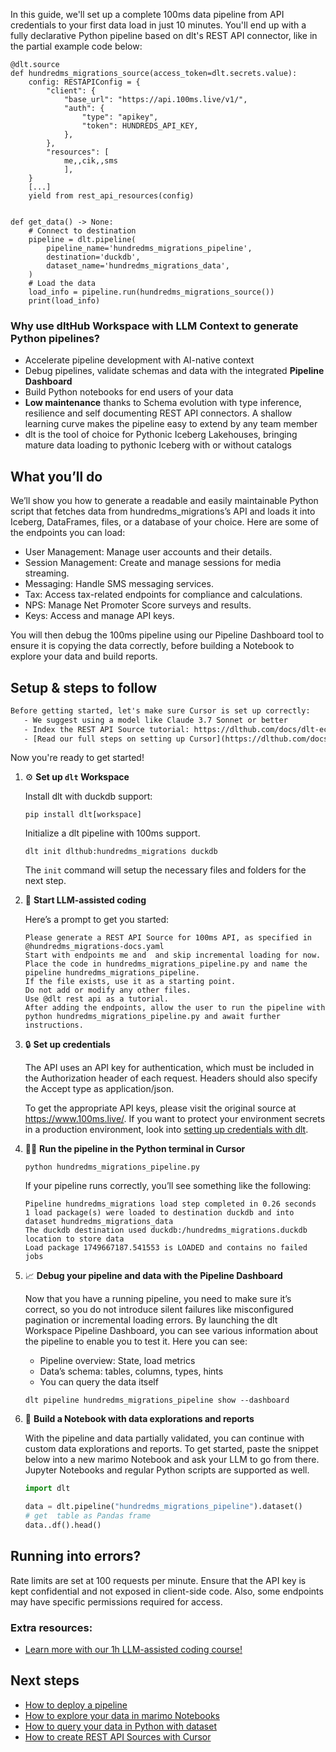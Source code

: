 In this guide, we'll set up a complete 100ms data pipeline from API credentials to your first data load in just 10 minutes. You'll end up with a fully declarative Python pipeline based on dlt's REST API connector, like in the partial example code below:

```python-outcome
@dlt.source
def hundredms_migrations_source(access_token=dlt.secrets.value):
    config: RESTAPIConfig = {
        "client": {
            "base_url": "https://api.100ms.live/v1/",
            "auth": {
                "type": "apikey",
                "token": HUNDREDS_API_KEY,
            },
        },
        "resources": [
            me,,cik,,sms
            ],
    }
    [...]
    yield from rest_api_resources(config)


def get_data() -> None:
    # Connect to destination
    pipeline = dlt.pipeline(
        pipeline_name='hundredms_migrations_pipeline',
        destination='duckdb',
        dataset_name='hundredms_migrations_data', 
    )
    # Load the data
    load_info = pipeline.run(hundredms_migrations_source())
    print(load_info) 
```

### Why use dltHub Workspace with LLM Context to generate Python pipelines?

- Accelerate pipeline development with AI-native context
- Debug pipelines, validate schemas and data with the integrated **Pipeline Dashboard**
- Build Python notebooks for end users of your data
- **Low maintenance** thanks to Schema evolution with type inference, resilience and self documenting REST API connectors. A shallow learning curve makes the pipeline easy to extend by any team member
- dlt is the tool of choice for Pythonic Iceberg Lakehouses, bringing mature data loading to pythonic Iceberg with or without catalogs

## What you’ll do

We’ll show you how to generate a readable and easily maintainable Python script that fetches data from hundredms_migrations’s API and loads it into Iceberg, DataFrames, files, or a database of your choice. Here are some of the endpoints you can load:

- User Management: Manage user accounts and their details.
- Session Management: Create and manage sessions for media streaming.
- Messaging: Handle SMS messaging services.
- Tax: Access tax-related endpoints for compliance and calculations.
- NPS: Manage Net Promoter Score surveys and results.
- Keys: Access and manage API keys.

You will then debug the 100ms pipeline using our Pipeline Dashboard tool to ensure it is copying the data correctly, before building a Notebook to explore your data and build reports.

## Setup & steps to follow

```default
Before getting started, let's make sure Cursor is set up correctly:
   - We suggest using a model like Claude 3.7 Sonnet or better
   - Index the REST API Source tutorial: https://dlthub.com/docs/dlt-ecosystem/verified-sources/rest_api/ and add it to context as **@dlt rest api**
   - [Read our full steps on setting up Cursor](https://dlthub.com/docs/dlt-ecosystem/llm-tooling/cursor-restapi#23-configuring-cursor-with-documentation)
```

Now you're ready to get started!

1. ⚙️ **Set up `dlt` Workspace**
    
    Install dlt with duckdb support:
    ```shell
    pip install dlt[workspace]
    ```

    Initialize a dlt pipeline with 100ms support.
    ```shell
    dlt init dlthub:hundredms_migrations duckdb
    ```

    The `init` command will setup the necessary files and folders for the next step.
    
2. 🤠 **Start LLM-assisted coding**
    
    Here’s a prompt to get you started:
    
    ```prompt
    Please generate a REST API Source for 100ms API, as specified in @hundredms_migrations-docs.yaml 
    Start with endpoints me and  and skip incremental loading for now. 
    Place the code in hundredms_migrations_pipeline.py and name the pipeline hundredms_migrations_pipeline. 
    If the file exists, use it as a starting point. 
    Do not add or modify any other files. 
    Use @dlt rest api as a tutorial. 
    After adding the endpoints, allow the user to run the pipeline with python hundredms_migrations_pipeline.py and await further instructions.
    ```

    
3. 🔒 **Set up credentials** 
    
    The API uses an API key for authentication, which must be included in the Authorization header of each request. Headers should also specify the Accept type as application/json.
    
    To get the appropriate API keys, please visit the original source at https://www.100ms.live/.
    If you want to protect your environment secrets in a production environment, look into [setting up credentials with dlt](https://dlthub.com/docs/walkthroughs/add_credentials).
    
4. 🏃‍♀️ **Run the pipeline in the Python terminal in Cursor**
    
    ```shell
    python hundredms_migrations_pipeline.py
    ```
    
    If your pipeline runs correctly, you’ll see something like the following:
    
    ```shell
    Pipeline hundredms_migrations load step completed in 0.26 seconds
    1 load package(s) were loaded to destination duckdb and into dataset hundredms_migrations_data
    The duckdb destination used duckdb:/hundredms_migrations.duckdb location to store data
    Load package 1749667187.541553 is LOADED and contains no failed jobs
    ```
    
5. 📈 **Debug your pipeline and data with the Pipeline Dashboard**

    Now that you have a running pipeline, you need to make sure it’s correct, so you do not introduce silent failures like misconfigured pagination or incremental loading errors. By launching the dlt Workspace Pipeline Dashboard, you can see various information about the pipeline to enable you to test it. Here you can see:
    - Pipeline overview: State, load metrics
    - Data’s schema: tables, columns, types, hints
    - You can query the data itself
    
    ```shell
    dlt pipeline hundredms_migrations_pipeline show --dashboard
    ```
    
6. 🐍 **Build a Notebook with data explorations and reports**

    With the pipeline and data partially validated, you can continue with custom data explorations and reports. To get started, paste the snippet below into a new marimo Notebook and ask your LLM to go from there. Jupyter Notebooks and regular Python scripts are supported as well.

    
    ```python
    import dlt

   data = dlt.pipeline("hundredms_migrations_pipeline").dataset()
   # get  table as Pandas frame
   data..df().head()
    ```

## Running into errors?

Rate limits are set at 100 requests per minute. Ensure that the API key is kept confidential and not exposed in client-side code. Also, some endpoints may have specific permissions required for access.

### Extra resources:

- [Learn more with our 1h LLM-assisted coding course!](https://www.youtube.com/watch?v=GGid70rnJuM)

## Next steps

- [How to deploy a pipeline](https://dlthub.com/docs/walkthroughs/deploy-a-pipeline)
- [How to explore your data in marimo Notebooks](https://dlthub.com/docs/general-usage/dataset-access/marimo)
- [How to query your data in Python with dataset](https://dlthub.com/docs/general-usage/dataset-access/dataset)
- [How to create REST API Sources with Cursor](https://dlthub.com/docs/dlt-ecosystem/llm-tooling/cursor-restapi)